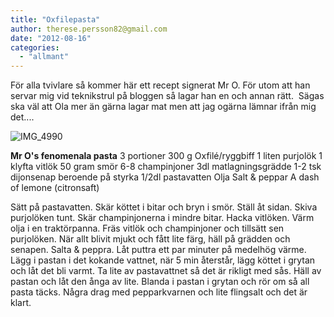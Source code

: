 ```yaml
---
title: "Oxfilepasta"
author: therese.persson82@gmail.com
date: "2012-08-16"
categories: 
  - "allmant"
---
```


För alla tvivlare så kommer här ett recept signerat Mr O. För utom att han servar mig vid teknikstrul på bloggen så lagar han en och annan rätt.  Sägas ska väl att Ola mer än gärna lagar mat men att jag ogärna lämnar ifrån mig det....

![](/static/img/IMG_4990-1024x682.jpg "IMG_4990")

**Mr O's fenomenala pasta** 3 portioner 300 g Oxfilé/ryggbiff 1 liten purjolök 1 klyfta vitlök 50 gram smör 6-8 champinjoner 3dl matlagningsgrädde 1-2 tsk dijonsenap beroende på styrka 1/2dl pastavatten Olja Salt & peppar A dash of lemone (citronsaft)

Sätt på pastavatten. Skär köttet i bitar och bryn i smör. Ställ åt sidan. Skiva purjolöken tunt. Skär champinjonerna i mindre bitar. Hacka vitlöken. Värm olja i en traktörpanna. Fräs vitlök och champinjoner och tillsätt sen purjolöken. När allt blivit mjukt och fått lite färg, häll på grädden och senapen. Salta & peppra. Låt puttra ett par minuter på medelhög värme. Lägg i pastan i det kokande vattnet, när 5 min återstår, lägg köttet i grytan och låt det bli varmt. Ta lite av pastavattnet så det är rikligt med sås. Häll av pastan och låt den ånga av lite. Blanda i pastan i grytan och rör om så all pasta täcks. Några drag med pepparkvarnen och lite flingsalt och det är klart.
